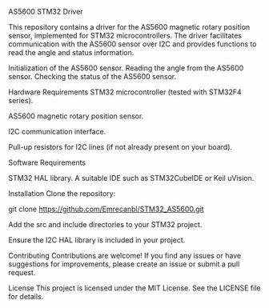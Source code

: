 AS5600 STM32 Driver

This repository contains a driver for the AS5600 magnetic rotary position sensor, implemented for STM32 microcontrollers. The driver facilitates communication with the AS5600 sensor over I2C and provides functions to read the angle and status information.

Initialization of the AS5600 sensor.
Reading the angle from the AS5600 sensor.
Checking the status of the AS5600 sensor.

Hardware Requirements
STM32 microcontroller (tested with STM32F4 series).

AS5600 magnetic rotary position sensor.

I2C communication interface.

Pull-up resistors for I2C lines (if not already present on your board).

Software Requirements

STM32 HAL library.
A suitable IDE such as STM32CubeIDE or Keil uVision.

Installation
Clone the repository:

git clone https://github.com/Emrecanbl/STM32_AS5600.git

Add the src and include directories to your STM32 project.

Ensure the I2C HAL library is included in your project.

Contributing
Contributions are welcome! If you find any issues or have suggestions for improvements, please create an issue or submit a pull request.

License
This project is licensed under the MIT License. See the LICENSE file for details.

